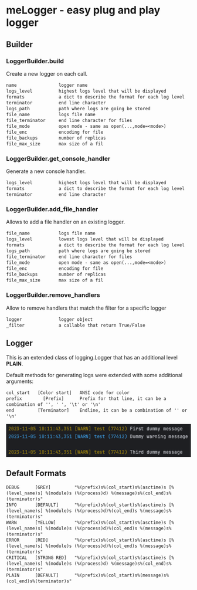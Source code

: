 # meLogger - easy plug and play logger

## Builder

### LoggerBuilder.build

Create a new logger on each call.

    name                logger name
    logs_level          highest logs level that will be displayed
    formats             a dict to describe the format for each log level
    terminator          end line character
    logs_path           path where logs are going be stored
    file_name           logs file name
    file_terminator     end line character for files
    file_mode           open mode - same as open(...,mode=<mode>)
    file_enc            encoding for file
    file_backups        number of replicas
    file_max_size       max size of a fil

### LoggerBuilder.get_console_handler

Generate a new console handler.

    logs_level          highest logs level that will be displayed
    formats             a dict to describe the format for each log level
    terminator          end line character

### LoggerBuilder.add_file_handler

Allows to add a file handler on an existing logger.

    file_name           logs file name
    logs_level          lowest logs level that will be displayed
    formats             a dict to describe the format for each log level
    logs_path           path where logs are going be stored
    file_terminator     end line character for files
    file_mode           open mode - same as open(...,mode=<mode>)
    file_enc            encoding for file
    file_backups        number of replicas
    file_max_size       max size of a fil

### LoggerBuilder.remove_handlers

Allow to remove handlers that match the filter for a specific logger

    logger              logger object
    _filter             a callable that return True/False


## Logger

This is an extended class of logging.Logger that has an additional level **PLAIN**.

Default methods for generating logs were extended with some additional arguments:

    col_start   [Color start]   ANSI code for color
    prefix        [Prefix]      Prefix for that line, it can be a combination of '', ' ', '\t' or '\n' 
    end         [Terminator]    Endline, it can be a combination of '' or '\n'

![warn.png](warn.png)

## Default Formats

    DEBUG      [GREY]         "%(prefix)s%(col_start)s%(asctime)s [%(level_name)s] %(module)s (%(process)d) %(message)s%(col_end)s%(terminator)s"
    INFO       [DEFAULT]      "%(prefix)s%(col_start)s%(asctime)s [%(level_name)s] %(module)s (%(process)d)%(col_end)s %(message)s%(terminator)s"
    WARN       [YELLOW]       "%(prefix)s%(col_start)s%(asctime)s [%(level_name)s] %(module)s (%(process)d)%(col_end)s %(message)s%(terminator)s"
    ERROR      [RED]          "%(prefix)s%(col_start)s%(asctime)s [%(level_name)s] %(module)s (%(process)d)%(col_end)s %(message)s%(terminator)s"
    CRITICAL   [STRONG RED]   "%(prefix)s%(col_start)s%(asctime)s [%(level_name)s] %(module)s (%(process)d) %(message)s%(col_end)s%(terminator)s"
    PLAIN      [DEFAULT]      "%(prefix)s%(col_start)s%(message)s%(col_end)s%(terminator)s"
